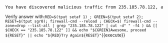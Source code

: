 <pre>You have discovered malicious traffic from 235.185.78.122, add that ip to your drop zone </pre>

Verify answer with:`RED=$(tput setaf 1) ; GREEN=$(tput setaf 2); RESET=$(tput sgr0); firewall-cmd --reload ; CHECK=$( firewall-cmd --zone=drop --list-all | grep "235.185.78.122" | cut -d" " -f4 ) && [[ $CHECK == "235.185.78.122" ]] && echo "${GREEN}Awesome, proceed ${RESET}" || echo "${RED}Try Again${RESET}"`{{execute}}
